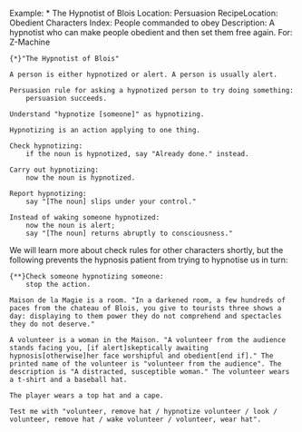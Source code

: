 Example: * The Hypnotist of Blois
Location: Persuasion
RecipeLocation: Obedient Characters
Index: People commanded to obey
Description: A hypnotist who can make people obedient and then set them free again.
For: Z-Machine

  

``` inform7
{*}"The Hypnotist of Blois"

A person is either hypnotized or alert. A person is usually alert.

Persuasion rule for asking a hypnotized person to try doing something:
	persuasion succeeds.

Understand "hypnotize [someone]" as hypnotizing.

Hypnotizing is an action applying to one thing.

Check hypnotizing:
	if the noun is hypnotized, say "Already done." instead.

Carry out hypnotizing:
	now the noun is hypnotized.

Report hypnotizing:
	say "[The noun] slips under your control."

Instead of waking someone hypnotized:
	now the noun is alert;
	say "[The noun] returns abruptly to consciousness."
```

[ZL: "shortly" reference awkward]::

We will learn more about check rules for other characters shortly, but the following prevents the hypnosis patient from trying to hypnotise us in turn:

  

``` inform7
{**}Check someone hypnotizing someone:
	stop the action.

Maison de la Magie is a room. "In a darkened room, a few hundreds of paces from the chateau of Blois, you give to tourists three shows a day: displaying to them power they do not comprehend and spectacles they do not deserve."

A volunteer is a woman in the Maison. "A volunteer from the audience stands facing you, [if alert]skeptically awaiting hypnosis[otherwise]her face worshipful and obedient[end if]." The printed name of the volunteer is "volunteer from the audience". The description is "A distracted, susceptible woman." The volunteer wears a t-shirt and a baseball hat.

The player wears a top hat and a cape.

Test me with "volunteer, remove hat / hypnotize volunteer / look / volunteer, remove hat / wake volunteer / volunteer, wear hat".
```

